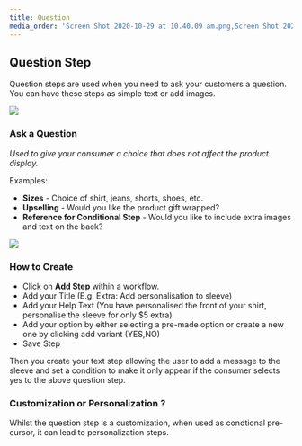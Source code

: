 ```yaml
---
title: Question
media_order: 'Screen Shot 2020-10-29 at 10.40.09 am.png,Screen Shot 2020-10-29 at 10.42.52 am.png'
---
```


## Question Step

Question steps are used when you need to ask your customers a question. You can have these steps as simple text or add images.

![](https://help.spiff.com.au/user/pages/04.Spiff-Concepts/04.step-types/11.add-question/Screen%20Shot%202020-10-29%20at%2010.40.09%20am.png)

### Ask a Question

_Used to give your consumer a choice that does not affect the product display._

Examples: 
- **Sizes** - Choice of shirt, jeans, shorts, shoes, etc.
- **Upselling** - Would you like the product gift wrapped? 
- **Reference for Conditional Step** - Would you like to include extra images and text on the back? 

![](https://help.spiff.com.au/user/pages/04.Spiff-Concepts/04.step-types/11.add-question/Screen%20Shot%202020-10-29%20at%2010.42.52%20am.png)

### How to Create

- Click on **Add Step** within a workflow. 
- Add your Title (E.g. Extra: Add personalisation to sleeve)
- Add your Help Text (You have personalised the front of your shirt, personalise the sleeve for only $5 extra)
- Add your option by either selecting a pre-made option or create a new one by clicking add variant (YES,NO)
- Save Step

Then you create your text step allowing the user to add a message to the sleeve and set a condition to make it only appear if the consumer selects yes to the above question step. 

### Customization or Personalization ?

Whilst the question step is a customization, when used as condtional pre-cursor, it can lead to personalization steps. 
